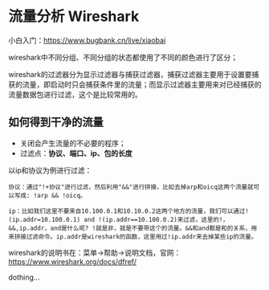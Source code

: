 # 流量分析 Wireshark

小白入门：https://www.bugbank.cn/live/xiaobai



wireshark中不同分组、不同分组的状态都使用了不同的颜色进行了区分；

wireshark的过滤器分为显示过滤器与捕获过滤器，捕获过滤器主要用于设置要捕获的流量，即启动时只会捕获条件里的流量；而显示过滤器主要用来对已经捕获的流量数据包进行过滤，这个是比较常用的。



## 如何得到干净的流量

-   关闭会产生流量的不必要的程序；
-   过滤点：**协议、端口、ip、包的长度**



以ip和协议为例进行过滤：

```
协议：通过"!+协议"进行过滤，然后利用"&&"进行拼接，比如去掉arp和oicq这两个流量就可以写成: !arp && !oicq。

ip：比如我们这里不要来自10.100.0.1和10.10.0.2这两个地方的流量，我们可以通过!(ip.addr=10.100.0.1) and !(ip.addr==10.100.0.2)来过滤，这里的!，&&,ip.addr，and是什么呢? !就是非，就是不要带这个的流量。&&和and都是和的关系，用来拼接过滤命令。ip.addr是wireshark的函数，这里用过!ip.addr来去掉某些ip的流量。
```



wireshark的说明书在：菜单->帮助->说明文档，官网：https://www.wireshark.org/docs/dfref/



dothing...





